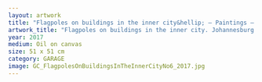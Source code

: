 ```yaml
---
layout: artwork
title: "Flagpoles on buildings in the inner city&hellip; — Paintings — George Chapman"
artwork_title: "Flagpoles on buildings in the inner city. Johannesburg. 2009. (No. 6)"
year: 2017
medium: Oil on canvas
size: 51 x 51 cm
category: GARAGE
image: GC_FlagpolesOnBuildingsInTheInnerCityNo6_2017.jpg
---
```

